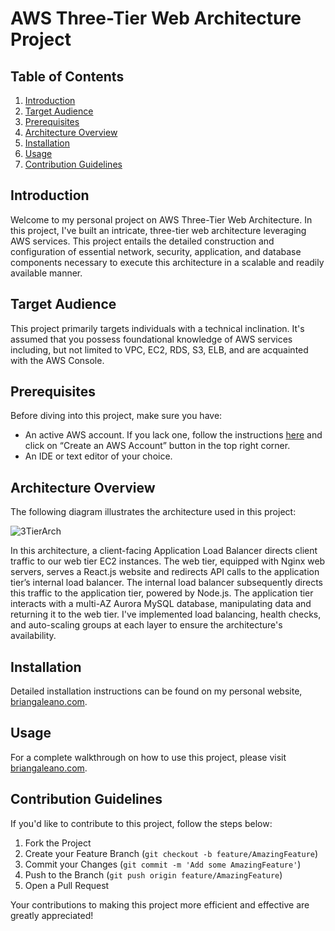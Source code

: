 # AWS Three-Tier Web Architecture Project

## Table of Contents

1. [Introduction](#introduction)
2. [Target Audience](#target-audience)
3. [Prerequisites](#prerequisites)
4. [Architecture Overview](#architecture-overview)
5. [Installation](#installation)
6. [Usage](#usage)
7. [Contribution Guidelines](#contribution-guidelines)

## Introduction

Welcome to my personal project on AWS Three-Tier Web Architecture. In this project, I've built an intricate, three-tier web architecture leveraging AWS services. This project entails the detailed construction and configuration of essential network, security, application, and database components necessary to execute this architecture in a scalable and readily available manner.

## Target Audience

This project primarily targets individuals with a technical inclination. It's assumed that you possess foundational knowledge of AWS services including, but not limited to VPC, EC2, RDS, S3, ELB, and are acquainted with the AWS Console.

## Prerequisites

Before diving into this project, make sure you have:

- An active AWS account. If you lack one, follow the instructions [here](https://portal.aws.amazon.com/billing/signup#/start) and click on “Create an AWS Account” button in the top right corner.
- An IDE or text editor of your choice.

## Architecture Overview

The following diagram illustrates the architecture used in this project:

![3TierArch](https://github.com/bgcodehub/aws-three-tier-web-architecture/assets/97926762/e612d572-e705-4247-a2b6-34a4372319ff)

In this architecture, a client-facing Application Load Balancer directs client traffic to our web tier EC2 instances. The web tier, equipped with Nginx web servers, serves a React.js website and redirects API calls to the application tier’s internal load balancer. The internal load balancer subsequently directs this traffic to the application tier, powered by Node.js. The application tier interacts with a multi-AZ Aurora MySQL database, manipulating data and returning it to the web tier. I've implemented load balancing, health checks, and auto-scaling groups at each layer to ensure the architecture's availability.

## Installation

Detailed installation instructions can be found on my personal website, [briangaleano.com](https://www.briangaleano.com).

## Usage

For a complete walkthrough on how to use this project, please visit [briangaleano.com](https://www.briangaleano.com).

## Contribution Guidelines

If you'd like to contribute to this project, follow the steps below:

1. Fork the Project
2. Create your Feature Branch (`git checkout -b feature/AmazingFeature`)
3. Commit your Changes (`git commit -m 'Add some AmazingFeature'`)
4. Push to the Branch (`git push origin feature/AmazingFeature`)
5. Open a Pull Request

Your contributions to making this project more efficient and effective are greatly appreciated!

